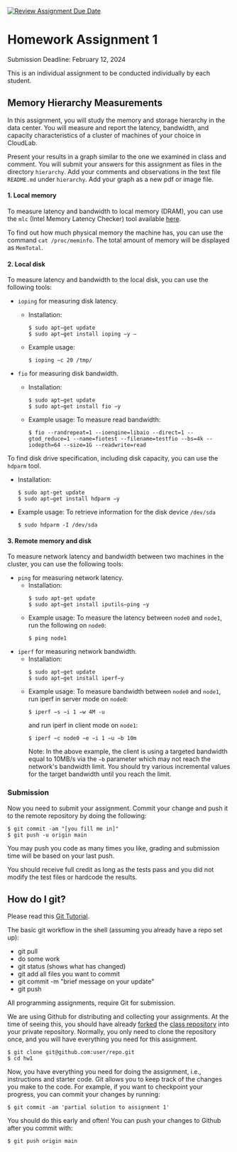 [![Review Assignment Due Date](https://classroom.github.com/assets/deadline-readme-button-24ddc0f5d75046c5622901739e7c5dd533143b0c8e959d652212380cedb1ea36.svg)](https://classroom.github.com/a/Sru7PNtP)
# Homework Assignment 1

Submission Deadline: February 12, 2024

This is an individual assignment to be conducted individually by each student.

## Memory Hierarchy Measurements

In this assignment, you will study the memory and storage hierarchy in the data center. You will measure and report the latency, bandwidth, and capacity characteristics of a cluster of machines of your choice in CloudLab. 

Present your results in a graph similar to the one we examined in class and comment. You will submit your answers for this assignment as files in the directory `hierarchy`. Add your comments and observations in the text file `README.md` under `hierarchy`. Add your graph as a new pdf or image file. 

#### 1. Local memory 

To measure latency and bandwidth to local memory (DRAM), you can use the `mlc` (Intel Memory Latency Checker) tool available [here](https://www.intel.com/content/www/us/en/developer/articles/tool/intelr-memory-latency-checker.html). 

To find out how much physical memory the machine has, you can use the command `cat /proc/meminfo`. The total amount of memory will be displayed as `MemTotal`.

#### 2. Local disk 

To measure latency and bandwidth to the local disk, you can use the following tools:

- `ioping` for measuring disk latency.
  - Installation:
    ```
    $ sudo apt−get update
    $ sudo apt−get install ioping −y – 
    ```
  - Example usage:
    ```
    $ ioping −c 20 /tmp/
    ```

- `fio` for measuring disk bandwidth.
  - Installation: 
    ```
    $ sudo apt−get update
    $ sudo apt−get install fio −y
    ```
  - Example usage: To measure read bandwidth:
    ```
    $ fio --randrepeat=1 --ioengine=libaio --direct=1 --gtod_reduce=1 --name=fiotest --filename=testfio --bs=4k --iodepth=64 --size=1G --readwrite=read
    ```

To find disk drive specification, including disk capacity, you can use the `hdparm` tool.
  - Installation:

    ```
    $ sudo apt-get update
    $ sudo apt−get install hdparm −y
    ```

  - Example usage: To retrieve information for the disk device `/dev/sda` 

    ```
    $ sudo hdparm -I /dev/sda
    ```

#### 3. Remote memory and disk 

To measure network latency and bandwidth between two machines in the cluster, you can use the following tools:

- `ping` for measuring network latency.
  - Installation:
    ```
    $ sudo apt-get update
    $ sudo apt−get install iputils−ping −y
    ```
  - Example usage: To measure the latency between `node0` and `node1`, run the following on `node0`:
    ```
    $ ping node1
    ```
- `iperf` for measuring network bandwidth. 
  - Installation: 
    ```
    $ sudo apt−get update
    $ sudo apt−get install iperf−y
    ```
  - Example usage: To measure bandwidth between `node0` and `node1`, run iperf in server mode on `node0`:
    ```
    $ iperf −s −i 1 −w 4M -u
    ```
    and run iperf in client mode on `node1`:
    ```
    $ iperf −c node0 −e −i 1 −u −b 10m
    ```
    Note: In the above example, the client is using a targeted bandwidth equal to 10MB/s via the `−b` parameter which may not reach the network's bandwidth limit. You should try various incremental values ​​for the target bandwidth until you reach the limit.

### Submission

Now you need to submit your assignment. Commit your change and push it to the remote repository by doing the following:

```
$ git commit -am "[you fill me in]"
$ git push -u origin main
```

You may push you code as many times you like, grading and submission time will be based on your last push.

You should receive full credit as long as the tests pass and you did not modify the test files or hardcode the results. 

## How do I git?

Please read this [Git Tutorial](https://docs.github.com/en/get-started/quickstart/hello-world).

The basic git workflow in the shell (assuming you already have a repo set up):

- git pull
- do some work
- git status (shows what has changed)
- git add all files you want to commit
- git commit -m "brief message on your update"
- git push

All programming assignments, require Git for submission.

We are using Github for distributing and collecting your assignments. At the time of seeing this, you should have already [forked](https://docs.github.com/en/get-started/quickstart/fork-a-repo) the [class repository](https://github.com/ucy-coast/cs452-sp24/) into your private repository. Normally, you only need to clone the repository once, and you will have everything you need for this assignment.

```
$ git clone git@github.com:user/repo.git
$ cd hw1
```

Now, you have everything you need for doing the assignment, i.e., instructions and starter code. Git allows you to keep track of the changes you make to the code. For example, if you want to checkpoint your progress, you can commit your changes by running:

```
$ git commit -am 'partial solution to assignment 1'
```

You should do this early and often! You can push your changes to Github after you commit with:

```
$ git push origin main
``` 
